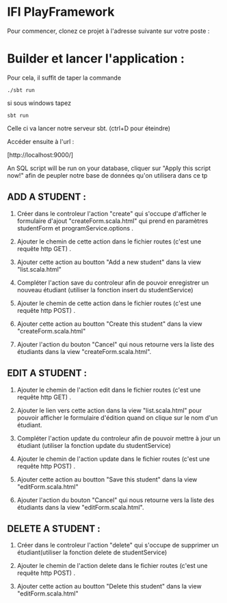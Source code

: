 # IFI PlayFramework

Pour commencer, clonez ce projet à l'adresse suivante sur votre poste :

# Builder et lancer l'application :

Pour cela, il suffit de taper la commande

`./sbt run`

si sous windows tapez

`sbt run`

Celle ci va lancer notre serveur sbt. (ctrl+D pour éteindre)

Accéder ensuite à l'url :

[http://localhost:9000/]

An SQL script will be run on your database, cliquer sur "Apply this script now!" afin de peupler notre base de données qu'on utilisera dans ce tp

## ADD A STUDENT :

1. Créer dans le controleur l'action "create" qui s'occupe d'afficher le formulaire d'ajout "createForm.scala.html" qui prend en paramètres studentForm et programService.options .

2. Ajouter le chemin de cette action dans le fichier routes (c'est une requête http GET) .

3. Ajouter cette action au boutton "Add a new student" dans la view "list.scala.html"

4. Compléter l'action save du controleur afin de pouvoir enregistrer un nouveau étudiant (utiliser la fonction insert du studentService)

5. Ajouter le chemin de cette action dans le fichier routes (c'est une requête http POST) .

6. Ajouter cette action au boutton "Create this student" dans la view "createForm.scala.html"

7. Ajouter l'action du bouton "Cancel" qui nous retourne vers la liste des étudiants dans la view "createForm.scala.html".

## EDIT A STUDENT :

1. Ajouter le chemin de l'action edit dans le fichier routes (c'est une requête http GET) .

2. Ajouter le lien vers cette action dans la view "list.scala.html" pour pouvoir afficher le formulaire d'édition quand on clique sur le nom d'un étudiant.

3. Compléter l'action update du controleur afin de pouvoir mettre à jour un étudiant (utiliser la fonction update du studentService)

4. Ajouter le chemin de l'action update dans le fichier routes (c'est une requête http POST) .

5. Ajouter cette action au boutton "Save this student" dans la view "editForm.scala.html"

6. Ajouter l'action du bouton "Cancel" qui nous retourne vers la liste des étudiants dans la view "editForm.scala.html".

## DELETE A STUDENT :

1. Créer dans le controleur l'action "delete" qui s'occupe de supprimer un étudiant(utiliser la fonction delete de studentService)

2. Ajouter le chemin de l'action delete dans le fichier routes (c'est une requête http POST) .

3. Ajouter cette action au boutton "Delete this student" dans la view "editForm.scala.html"
